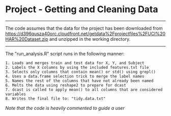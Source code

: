 # Project - Getting and Cleaning Data
---

The code assumes that the data for the project has been downloaded from https://d396qusza40orc.cloudfront.net/getdata%2Fprojectfiles%2FUCI%20HAR%20Dataset.zip and unzipped in the working directory.

---

The "run_analysis.R" script runs in the following manner:

    1. Loads and merges train and test data for X, Y, and Subject
    2. Labels the X columns by using the included features.txt file
    3. Selects only columns that contain mean() or std() using grepl()
    4. Uses a data.frame selection trick to merge the label names
    5. Names the rest of the columns that have not already been named
    6. Melts the data using reshape2 to prepare for dcast
    7. dcast is called to apply mean() to all columns that are considered variables
    8. Writes the final file to: "tidy.data.txt"

<em>Note that the code is heavily commented to guide a user</em>
